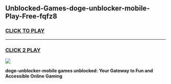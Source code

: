 
## Unblocked-Games-doge-unblocker-mobile-Play-Free-fqfz8
<h3>
<a href="https://premium76.site?title=doge-unblocker-mobile&ref=20M">CLICK TO PLAY</a></h3>
<hr>

<h3>
<a href="https://premium76.site?title=doge-unblocker-mobile&ref=20M">CLICK 2 PLAY</a>
  
</h3>

<a href="https://premium76.site?title=doge-unblocker-mobile&ref=19M"><img src="https://clearcache.store/games.png"></a>


**doge-unblocker-mobile games unblocked: Your Gateway to Fun and Accessible Online Gaming**

